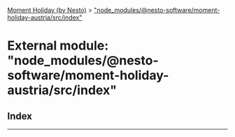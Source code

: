 [Moment Holiday (by Nesto)](../README.md) > ["node_modules/@nesto-software/moment-holiday-austria/src/index"](../modules/_node_modules__nesto_software_moment_holiday_austria_src_index_.md)

# External module: "node_modules/@nesto-software/moment-holiday-austria/src/index"

## Index

---

